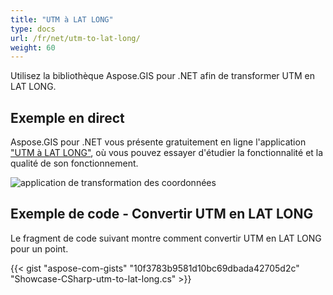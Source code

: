 ```yaml
---
title: "UTM à LAT LONG"
type: docs
url: /fr/net/utm-to-lat-long/
weight: 60
---
```


Utilisez la bibliothèque Aspose.GIS pour .NET afin de transformer UTM en LAT LONG.

## **Exemple en direct**

Aspose.GIS pour .NET vous présente gratuitement en ligne l'application ["UTM à LAT LONG"](https://products.aspose.app/gis/transformation/utm-to-lat-long), où vous pouvez essayer d'étudier la fonctionnalité et la qualité de son fonctionnement.

![application de transformation des coordonnées](transform-coordinates.png)

## **Exemple de code - Convertir UTM en LAT LONG**

Le fragment de code suivant montre comment convertir UTM en LAT LONG pour un point.

{{< gist "aspose-com-gists" "10f3783b9581d10bc69dbada42705d2c" "Showcase-CSharp-utm-to-lat-long.cs" >}}

